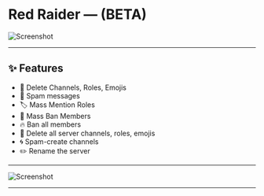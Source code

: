 # Red Raider — (BETA)

![Screenshot](https://github.com/user-attachments/assets/940a69ba-44b1-4535-a6cc-c7e47b6be64e)

---

## ✨ Features

- 🚫 Delete Channels, Roles, Emojis
- 📢 Spam messages 
- 🏷️ Mass Mention Roles
- 🚷 Mass Ban Members
- 🔥 Ban all members
- 🧨 Delete all server channels, roles, emojis
- 🌀 Spam-create channels
- ✏️ Rename the server
---
![Screenshot](https://github.com/user-attachments/assets/99d68d29-a579-4360-9614-1fb1c4ca0a40)

---
